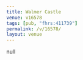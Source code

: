 ```yaml
---
title: Walmer Castle
venue: v16578
tags: [pub, "fhrs:411739"]
permalink: /v/16578/
layout: venue
---
```

null